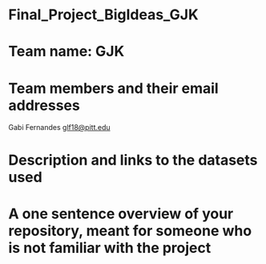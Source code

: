# Final_Project_BigIdeas_GJK

# Team name: GJK

# Team members and their email addresses
Gabi Fernandes glf18@pitt.edu

# Description and links to the datasets used

# A one sentence overview of your repository, meant for someone who is not familiar with the project
